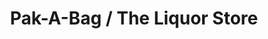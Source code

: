 ---
title: "Pak-A-Bag / The Liquor Store"
url: /shreveport/pak-a-bag-the-liquor-store/
shop: alcohol
---
